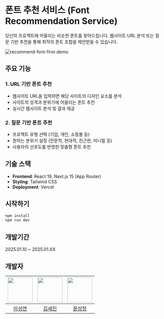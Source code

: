 # 폰트 추천 서비스 (Font Recommendation Service)
 
당신의 프로젝트에 어울리는 비슷한 폰트를 찾아드립니다. 웹사이트 URL 분석 또는 질문 기반 추천을 통해 최적의 폰트 조합을 제안받을 수 있습니다.   
   
![recommend-font-first-demo](https://github.com/user-attachments/assets/961496f7-5548-42e5-af27-265ab8abe398)



## 주요 기능

### 1. URL 기반 폰트 추천
- 웹사이트 URL을 입력하면 해당 사이트의 디자인 요소를 분석
- 사이트의 성격과 분위기에 어울리는 폰트 추천
- 실시간 웹사이트 분석 및 결과 제공

### 2. 질문 기반 폰트 추천
- 프로젝트 유형 선택 (기업, 개인, 쇼핑몰 등)
- 원하는 분위기 설정 (전문적, 현대적, 친근한, 미니멀 등)
- 사용자의 선호도를 반영한 맞춤형 폰트 추천

## 기술 스택

- **Frontend**: React 19, Next.js 15 (App Router)
- **Styling**: Tailwind CSS
- **Deployment**: Vercel

## 시작하기

```bash
npm install
npm run dev
```

## 개발기간
2025.01.10 ~ 2025.01.XX

## 개발자
|<img src="https://github.com/YeonSeong-Lee.png" height=80>|<img src="https://github.com/nijesmik.png" height=80>|<img src="https://github.com/sayoonnn.png" height=80>|
|:-:|:-:|:-:|
|[이성연](https://github.com/YeonSeong-Lee)|[김세진](https://github.com/nijesmik)|[윤상정](https://github.com/sayoonnn)|
